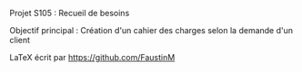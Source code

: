 Projet S105 : Recueil de besoins

Objectif principal : Création d'un cahier des charges selon la demande d'un client

LaTeX écrit par https://github.com/FaustinM
